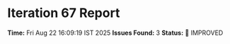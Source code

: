 # Iteration 67 Report
**Time:** Fri Aug 22 16:09:19 IST 2025
**Issues Found:** 3
**Status:** 🔧 IMPROVED

